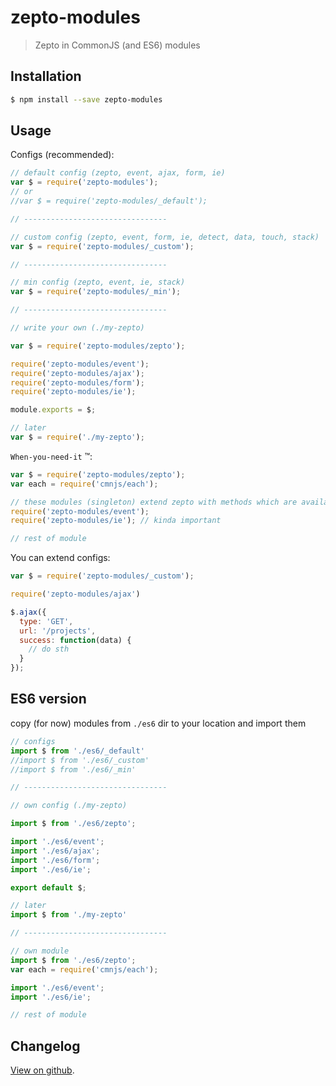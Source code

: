 # zepto-modules

> Zepto in CommonJS (and ES6) modules

## Installation

```bash
$ npm install --save zepto-modules
```

## Usage

Configs (recommended):

```javascript
// default config (zepto, event, ajax, form, ie)
var $ = require('zepto-modules');
// or
//var $ = require('zepto-modules/_default');

// --------------------------------

// custom config (zepto, event, form, ie, detect, data, touch, stack)
var $ = require('zepto-modules/_custom');

// --------------------------------

// min config (zepto, event, ie, stack)
var $ = require('zepto-modules/_min');

// --------------------------------

// write your own (./my-zepto)

var $ = require('zepto-modules/zepto');

require('zepto-modules/event');
require('zepto-modules/ajax');
require('zepto-modules/form');
require('zepto-modules/ie');

module.exports = $;

// later
var $ = require('./my-zepto');
```

`When-you-need-it` &trade;:

```javascript
var $ = require('zepto-modules/zepto');
var each = require('cmnjs/each');

// these modules (singleton) extend zepto with methods which are available everywhere in your modules
require('zepto-modules/event');
require('zepto-modules/ie'); // kinda important

// rest of module
```

You can extend configs:

```javascript
var $ = require('zepto-modules/_custom');

require('zepto-modules/ajax')

$.ajax({
  type: 'GET',
  url: '/projects',
  success: function(data) {
    // do sth
  }
});
```

## ES6 version

copy (for now) modules from `./es6` dir to your location and import them

```javascript
// configs
import $ from './es6/_default'
//import $ from './es6/_custom'
//import $ from './es6/_min'

// --------------------------------

// own config (./my-zepto)

import $ from './es6/zepto';

import './es6/event';
import './es6/ajax';
import './es6/form';
import './es6/ie';

export default $;

// later
import $ from './my-zepto'

// --------------------------------

// own module
import $ from './es6/zepto';
var each = require('cmnjs/each');

import './es6/event';
import './es6/ie';

// rest of module
```

## Changelog

[View on github](https://github.com/tomek-f/zepto-modules/blob/master/changelog.md).
